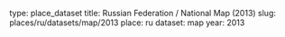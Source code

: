 type: place_dataset
title: Russian Federation / National Map (2013)
slug: places/ru/datasets/map/2013
place: ru
dataset: map
year: 2013
